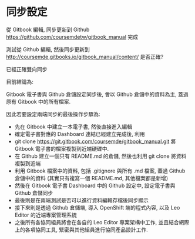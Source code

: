 # 同步設定
從 Gitbook 編輯, 同步更新到 Github https://github.com/coursemdetw/gitbook_manual 完成

測試從 Github 編輯, 然後同步更新到 http://coursemde.gitbooks.io/gitbook_manual/content/ 是否正確?

已經正確雙向同步

目前結論為:

Gitbook 電子書與 Github 倉儲設定同步後, 會以 Github 倉儲中的資料為主, 蓋過原有 Gitbook 中的所有檔案.

因此若要設定兩端同步的最後操作步驟為:

* 先在 Gitbook 中建立一本電子書, 然後直接進入編輯
* 確定電子書對應的 Dashboard 連結已經建立完成後, 利用
* git clone https://git.gitbook.com/coursemde/gitbook_manual.git 將 Gitbook 電子書的檔案複製到近端硬碟中.
* 在 Github 建立一個只有 README.md 的倉儲, 然後也利用 git clone 將資料複製到近端
* 利用 Gitbook 檔案中的資料, 包括 .gitignore 與所有 .md 檔案, 蓋過 Github 倉儲中的資料 (其實只有複寫一個 README.md, 其他檔案都是新增)
* 然後在 Gitbook 電子書 Dashboard 中的 Github 設定中, 設定電子書與 Github 倉儲同步
* 最後則是在兩端測試是否可以進行資料編輯存檔後同步顯示
* 接下來則是透過 Github 倉儲端, 導入 OpenShift 端的程式內容, 以及 Leo Editor 的近端專案管理系統
* 之後所有各協同組員將會在各自的 Leo Editor 專案架構中工作, 並且結合網際上的各項協同工具, 緊密與其他組員進行協同產品設計工作.


